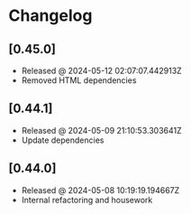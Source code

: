 # Changelog

## [0.45.0]

- Released @ 2024-05-12 02:07:07.442913Z
- Removed HTML dependencies

## [0.44.1]

- Released @ 2024-05-09 21:10:53.303641Z
- Update dependencies

## [0.44.0]

- Released @ 2024-05-08 10:19:19.194667Z
- Internal refactoring and housework
